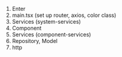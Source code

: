 1. Enter
2. main.tsx (set up router, axios, color class)
3. Services (system-services)
4. Component
5. Services (component-services)
6. Repository, Model
7. http
